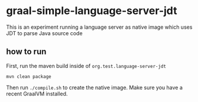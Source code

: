 # graal-simple-language-server-jdt

This is an experiment running a language server as native image which uses JDT to parse Java source code

## how to run

First, run the maven build inside of `org.test.language-server-jdt`

`mvn clean package`

Then run `./compile.sh` to create the native image. Make sure you have a recent GraalVM installed.
